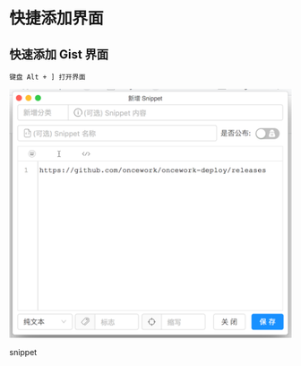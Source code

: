 # 快捷添加界面

##  快速添加 Gist 界面

```text
键盘 Alt + ] 打开界面
```

![&#x5FEB;&#x901F;&#x6DFB;&#x52A0;snippet](.gitbook/assets/kuai-jie-tian-jia%20%281%29.png)

snippet




